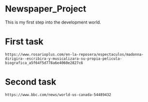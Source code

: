 # Newspaper_Project
This is my first step into the development world.


# First task
    https://www.rosarioplus.com/en-la-reposera/espectaculos/madonna-dirigira--escribira-y-musicalizara-su-propia-pelicula-biografica_a5f64f5d778a6e4060e2827c6

# Second task
    https://www.bbc.com/news/world-us-canada-54489432